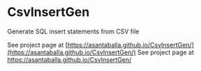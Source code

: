 # CsvInsertGen
Generate SQL insert statements from CSV file

See project page at [https://asantaballa.github.io/CsvInsertGen/](https://asantaballa.github.io/CsvInsertGen/)
See project page at 
<a target="_blank" href="https://asantaballa.github.io/CsvInsertGen/">https://asantaballa.github.io/CsvInsertGen/</a>
